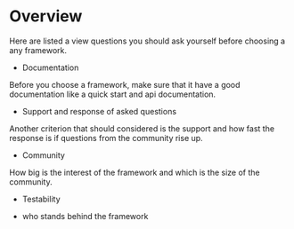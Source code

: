 # Overview

Here are listed a view questions you should ask yourself before choosing a any framework.

* Documentation

Before you choose a framework, make sure that it have a good documentation like a quick start and api documentation.

* Support and response of asked questions

Another criterion that should considered is the support and how fast the response is if questions from the community rise up.

* Community 

How big is the interest of the framework and which is the size of the community. 

* Testability

* who stands behind the framework

